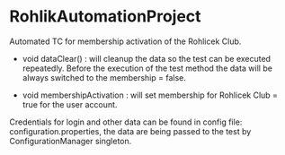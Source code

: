 # RohlikAutomationProject

Automated TC for membership activation of the Rohlicek Club. 

- void dataClear() : will cleanup the data so the test can be executed repeatedly. Before the execution of the test method the data will be always switched to the membership = false.

- void membershipActivation : will set membership for Rohlicek Club = true for the user account.

Credentials for login and other data can be found in config file: configuration.properties, the data are being passed to the test by ConfigurationManager singleton. 
